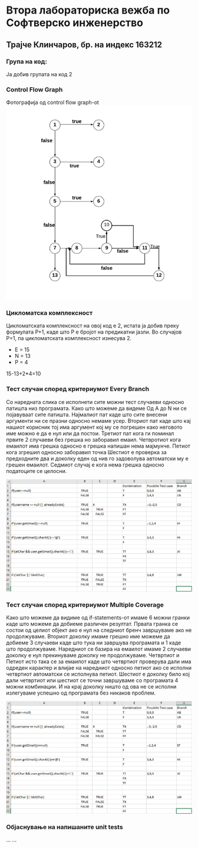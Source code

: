 # Втора лабораториска вежба по Софтверско инженерство

## Трајче Клинчаров, бр. на индекс 163212

### Група на код:

Ја добив групата на код 2

###  Control Flow Graph

Фотографија од control flow graph-ot 
![sc1](sc1.png)

### Цикломатска комплексност

Цикломатската комплексност на овој код е 2, истата ја добив преку формулата P+1, каде што P е бројот на предикатни јазли.
Во случајoв P=1, па цикломатската комплексност изнесува 2.
 
 
- E = 15
- N = 13
- P = 4

15-13+2*4=10

### Тест случаи според критериумот  Every Branch 

Со наредната слика се исполнети сите можни тест случаеви односно патишта низ програмата.
Како што можеме да видеме Од А до N ни се појавуваат сите патишта.
Најмалиот пат каде што сите внесени аргументи ни се празни односно немаме усер.
Вториот пат каде  што кај нашиот корисник тој има аргумент кој му се погрешен како неговото име можно е да е нул или да постои.
Третиот пат кога ги поминал првите 2 случаеви без грешка но заборавил емаил.
Четвротиот кога емаилот има грешка односно е грешка напишан нема мајмунче.
Петиот кога згрешил односно заборавил точка
Шестиот е проверка за предходните два и доколку еден од нив го задоволува автоматски му е грешен емаилот.
Седмиот случај е кога нема грешка односно податоците се целосни.

![sc2](sc2.png)

### Тест случаи според критериумот Multiple Coverage

Како што можеме да видиме од if-statements-от имаме 6 можни гранки каде што можеме да добиеме различен резултат.
Првата гранка се состои од целиот објект ако е нул на следниот бренч завршуваме ако не продолжуваме. 
Вториот доколку имаме грешно име можеме да добиеме 3 случаеви каде што тука ни завршува програмата и 1 каде што продолжуваме. 
Наредниот се базира на емаилот имаме 2 случаеви доколку е нул прекинуваме доколку не продолжуваме. 
Четвртиот и Петиот исто така се за емаилот каде што четвртиот проверува дали има одреден карактер 
и влијае на наредниот односно петиот ако се исполни четвртиот автоматски се исполнува петиот. 
Шестиот е доколку било кој дали четвртиот или шестиот се  точни завршуваме со програмата 4 можни комбинации.
И на крај доколку ништо од ова не се исполни излегуваме успешно од програмата без никаков проблем.

![sc3](sc2.png)

### Објаснување на напишаните unit tests

...
...
